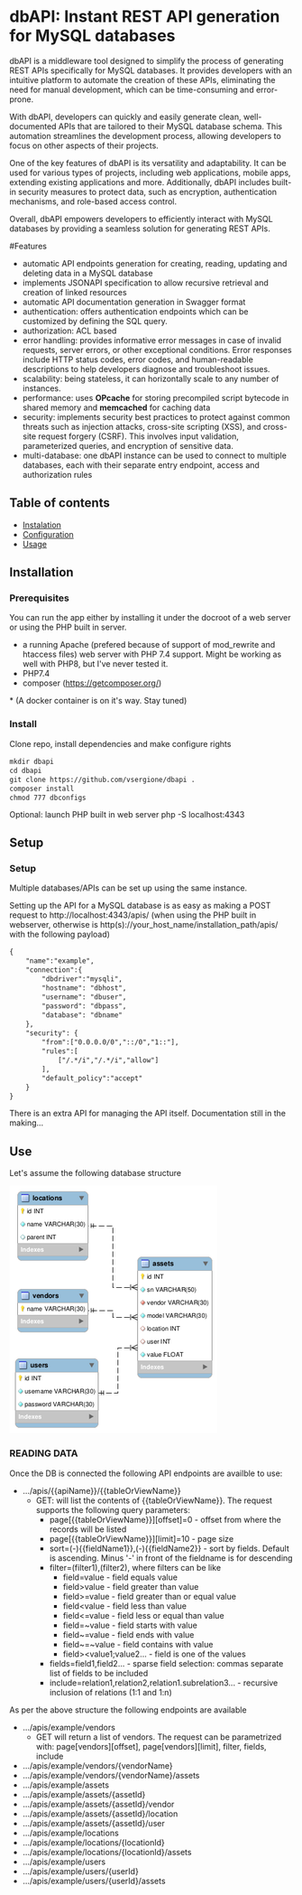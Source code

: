 # dbAPI: Instant REST API generation for MySQL databases
dbAPI is a middleware tool designed to simplify the process of generating REST APIs  specifically for MySQL databases. It provides developers with an intuitive platform to automate the creation of these APIs, eliminating the need for manual development, which can be time-consuming and error-prone.

With dbAPI, developers can quickly and easily generate clean, well-documented APIs that are tailored to their MySQL database schema. This automation streamlines the development process, allowing developers to focus on other aspects of their projects.

One of the key features of dbAPI is its versatility and adaptability. It can be used for various types of projects, including web applications, mobile apps, extending existing applications and more. Additionally, dbAPI includes built-in security measures to protect data, such as encryption, authentication mechanisms, and role-based access control.

Overall, dbAPI empowers developers to efficiently interact with MySQL databases by providing a seamless solution for generating REST APIs.

#Features
- automatic API endpoints generation for creating, reading, updating and deleting data in a MySQL database
- implements JSONAPI specification to allow recursive retrieval and creation of linked resources 
- automatic API documentation  generation in Swagger format
- authentication: offers authentication endpoints which can be customized by defining the SQL query.
- authorization: ACL based
- error handling: provides informative error messages in case of invalid requests, server errors, or other exceptional conditions. Error responses include HTTP status codes, error codes, and human-readable descriptions to help developers diagnose and troubleshoot issues.
- scalability: being stateless, it can horizontally scale to any number of instances. 
- performance: uses **OPcache** for storing precompiled script bytecode in shared memory and **memcached** for caching data 
- security: implements security best practices to protect against common threats such as injection attacks, cross-site scripting (XSS), and cross-site request forgery (CSRF). This involves input validation, parameterized queries, and encryption of sensitive data.
- multi-database: one dbAPI instance can be used to connect to multiple databases, each with their separate entry endpoint, access and authorization rules  

## Table of contents
- [Instalation](#install)
- [Configuration](#config)
- [Usage](#use)


## <a id="install"></a>Installation

### Prerequisites

You can run the app either by installing it under the docroot of a web server or using the PHP built in server. 

- a running Apache (prefered because of support of mod_rewrite and htaccess files) web server with PHP 7.4 support. Might be working as well with PHP8, but I've never tested it.
- PHP7.4
- composer (https://getcomposer.org/)


\* (A docker container is on it's way. Stay tuned)
### Install
Clone repo, install dependencies and make configure rights  

    mkdir dbapi
    cd dbapi
    git clone https://github.com/vsergione/dbapi .
    composer install
    chmod 777 dbconfigs

Optional: launch PHP built in web server
    php -S localhost:4343  

## <a id="setup"></a>Setup

### Setup

Multiple databases/APIs can be set up using the same instance.  

Setting up the API for a MySQL database is as easy as making a POST request to http://localhost:4343/apis/ (when using the PHP built in webserver, otherwise is http(s)://your_host_name/installation_path/apis/ with the following payload)

    {
        "name":"example",
        "connection":{
            "dbdriver":"mysqli",
            "hostname": "dbhost",
            "username": "dbuser",
            "password": "dbpass",
            "database": "dbname"
        },
        "security": {
            "from":["0.0.0.0/0","::/0","1::"],
            "rules":[
                ["/.*/i","/.*/i","allow"]
            ],
            "default_policy":"accept"
        }
    }
 
 There is an extra API for managing the API itself. Documentation still in the making...
    
 ## Use
 Let's assume the following database structure
 
 ![DB Structure](docs/example.png "MySQL Workbench export")
 
 
 ### READING DATA
 
 Once the DB is connected the following API endpoints are availble to use:
 - .../apis/{{apiName}}/{{tableOrViewName}}
    - GET: will list the contents of {{tableOrViewName}}. The request supports the following query parameters:
        - page[{{tableOrViewName}}][offset]=0 - offset from where the records will be listed
        - page[{{tableOrViewName}}][limit]=10 - page size
        - sort=(-){{fieldName1}},(-){{fieldName2}} - sort by fields. Default is ascending. Minus '-' in front of the fieldname is for descending
        - filter=(filter1),(filter2), where filters can be like
            - field=value - field equals value 
            - field>value - field greater than value
            - field>=value - field greater than or equal value
            - field<value - field less than value
            - field<=value - field less or equal than value
            - field=~value - field starts with value
            - field~=value - field ends with value
            - field~=~value - field contains with value
            - field><value1;value2... - field is one of the values 
         - fields=field1,field2... - sparse field selection: commas separate list of fields to be included
         - include=relation1,relation2,relation1.subrelation3... - recursive inclusion of relations (1:1 and 1:n)     
                                    
 
 As per the above structure the following endpoints are available
 - .../apis/example/vendors
    - GET will return a list of vendors. The request can be parametrized with: page[vendors][offset], page[vendors][limit], filter, fields, include 
 - .../apis/example/vendors/{vendorName}
 - .../apis/example/vendors/{vendorName}/assets
 - .../apis/example/assets
 - .../apis/example/assets/{assetId}
 - .../apis/example/assets/{assetId}/vendor
 - .../apis/example/assets/{assetId}/location
 - .../apis/example/assets/{assetId}/user
 - .../apis/example/locations
 - .../apis/example/locations/{locationId}
 - .../apis/example/locations/{locationId}/assets
 - .../apis/example/users
 - .../apis/example/users/{userId}
 - .../apis/example/users/{userId}/assets
 